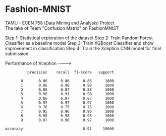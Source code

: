 # Fashion-MNIST
TAMU - ECEN 758 (Data Mining and Analysis) Project \
The take of Team "Confusion Matrix" on FashionMNIST

Step 1: Statistical exploration of the dataset
Step 2: Train Random Forest Classifier as a baseline model
Step 3: Train XGBoost Classifier and show improvement in classification
Step 4: Train the Xception CNN model for final submission

Performance of Xception ---->

              precision    recall  f1-score   support

           0       0.86      0.86      0.86      1000
           1       0.98      0.98      0.98      1000
           2       0.88      0.87      0.88      1000
           3       0.90      0.91      0.90      1000
           4       0.86      0.87      0.87      1000
           5       0.97      0.97      0.97      1000
           6       0.76      0.75      0.75      1000
           7       0.95      0.96      0.96      1000
           8       0.98      0.98      0.98      1000
           9       0.97      0.96      0.97      1000

    accuracy                           0.91     10000
